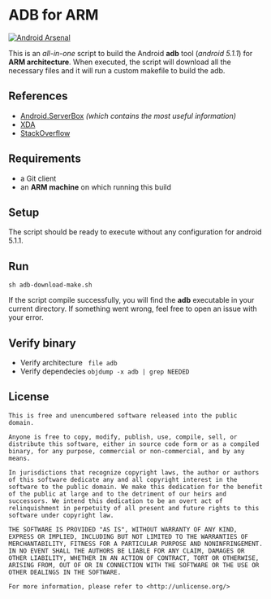 # ADB for ARM
[![Android Arsenal](https://img.shields.io/badge/Android%20Arsenal-adb--arm-green.svg?style=flat)](https://android-arsenal.com/details/1/2232)

This is an *all-in-one* script to build the Android **adb** tool (*android 5.1.1*) for **ARM architecture**. When executed, the script will download all the necessary files and it will run a custom makefile to build the adb.

References
--

 - [Android.ServerBox] *(which contains the most useful information)*
 - [XDA]
 - [StackOverflow]



Requirements
--
 - a Git client
 - an **ARM machine** on which running this build
 

Setup
--
The script should be ready to execute without any configuration for android 5.1.1. 


Run
--
```
sh adb-download-make.sh
```
If the script compile successfully, you will find the **adb** executable in your current directory. If something went wrong, feel free to open an issue with your error.

Verify binary
--
 - Verify architecture
``` file adb```
 - Verify dependecies
``` objdump -x adb | grep NEEDED ```

License
----

```
This is free and unencumbered software released into the public domain.

Anyone is free to copy, modify, publish, use, compile, sell, or
distribute this software, either in source code form or as a compiled
binary, for any purpose, commercial or non-commercial, and by any
means.

In jurisdictions that recognize copyright laws, the author or authors
of this software dedicate any and all copyright interest in the
software to the public domain. We make this dedication for the benefit
of the public at large and to the detriment of our heirs and
successors. We intend this dedication to be an overt act of
relinquishment in perpetuity of all present and future rights to this
software under copyright law.

THE SOFTWARE IS PROVIDED "AS IS", WITHOUT WARRANTY OF ANY KIND,
EXPRESS OR IMPLIED, INCLUDING BUT NOT LIMITED TO THE WARRANTIES OF
MERCHANTABILITY, FITNESS FOR A PARTICULAR PURPOSE AND NONINFRINGEMENT.
IN NO EVENT SHALL THE AUTHORS BE LIABLE FOR ANY CLAIM, DAMAGES OR
OTHER LIABILITY, WHETHER IN AN ACTION OF CONTRACT, TORT OR OTHERWISE,
ARISING FROM, OUT OF OR IN CONNECTION WITH THE SOFTWARE OR THE USE OR
OTHER DEALINGS IN THE SOFTWARE.

For more information, please refer to <http://unlicense.org/>
```

[YOCTOproject]:http://downloads.yoctoproject.org/releases/yocto/yocto-1.5/toolchain/
[Android.ServerBox]:http://android.serverbox.ch/?p=1217
[XDA]:http://forum.xda-developers.com/showthread.php?t=1924492
[StackOverflow]:http://stackoverflow.com/questions/5904765/build-android-adb-for-arm-processor
